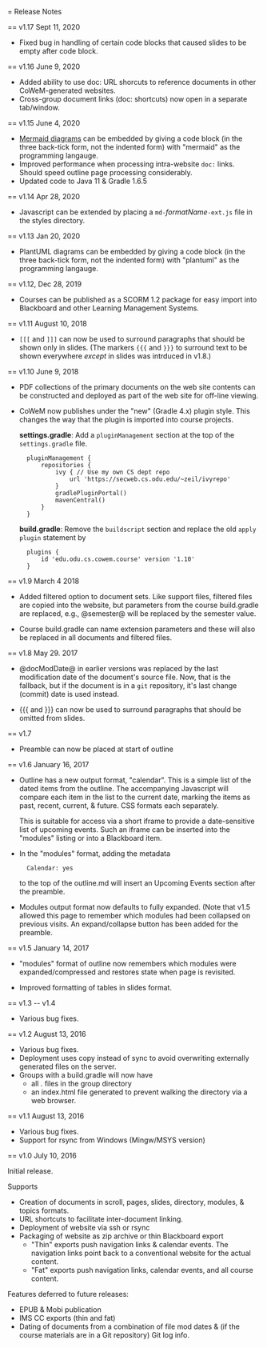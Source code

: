 = Release Notes

== v1.17 Sept 11, 2020

* Fixed bug in handling of certain code blocks that caused slides to be empty
  after code block.

== v1.16 June 9, 2020

* Added ability to use doc: URL shorcuts to reference documents in other CoWeM-generated
  websites.
* Cross-group document links (doc: shortcuts) now open in a separate tab/window.

== v1.15 June 4, 2020

* [Mermaid diagrams](https://mermaid-js.github.io/mermaid/#/) can be
  embedded by giving a code block (in the three back-tick form, not
  the indented form) with "mermaid" as the programming langauge.
* Improved performance when processing intra-website `doc:` links. Should speed outline
  page processing considerably.
* Updated code to Java 11 & Gradle 1.6.5

== v1.14 Apr 28, 2020

* Javascript can be extended by placing a `md-`_formatName_`-ext.js` file in
  the styles directory.

== v1.13 Jan 20, 2020

* PlantUML diagrams can be embedded by giving a code block (in the
  three back-tick form, not the indented form) with "plantuml" as the
  programming langauge.

== v1.12, Dec 28, 2019

* Courses can be published as a SCORM 1.2 package for easy import into
  Blackboard and other Learning Management Systems.


== v1.11 August 10, 2018

* `[[[` and `]]]` can now be used to surround paragraphs that should be
  shown only in slides.   (The markers `{{{` and `}}}` to surround text to
  be shown everywhere _except_ in slides was intrduced in v1.8.)

== v1.10 June 9, 2018

* PDF collections of the primary documents on the web site contents can be
  constructed and deployed as part of the web site for off-line viewing. 
  
* CoWeM now publishes under the "new" (Gradle 4.x) plugin style. This
  changes the way that the plugin is imported into course projects.
  
    __settings.gradle__: Add a `pluginManagement` section at the top of the
    `settings.gradle` file.
    
        pluginManagement {
            repositories {
                ivy { // Use my own CS dept repo
                    url 'https://secweb.cs.odu.edu/~zeil/ivyrepo'
                }
                gradlePluginPortal()        
                mavenCentral()
            }
        }
   
    __build.gradle__: Remove the `buildscript` section and replace the old
    `apply plugin` statement by
    
        plugins {
            id 'edu.odu.cs.cowem.course' version '1.10'
        }
  
== v1.9 March 4 2018

* Added filtered option to document sets.  Like support files, filtered files
  are copied into the website, but parameters from the course build.gradle
  are replaced, e.g., @semester@ will be replaced by the semester value.
  
* Course build.gradle can name extension parameters and these will also be
  replaced in all documents and filtered files. 

== v1.8 May 29. 2017

* @docModDate@ in earlier versions was replaced by the last
  modification date of the document's source file. Now, that is the
  fallback, but if the document is in a `git` repository, it's last
  change (commit) date is used instead.

* {{{ and }}} can now be used to surround paragraphs that should be
  omitted from slides.
  
== v1.7 

* Preamble can now be placed at start of outline


== v1.6 January 16, 2017

* Outline has a new output format, "calendar". This is a simple list
  of the dated items from the outline. The accompanying Javascript
  will compare each item in the list to the current date, marking the
  items as past, recent, current, & future.  CSS formats each
  separately.

  This is suitable for access via a short iframe to provide a
  date-sensitive list of upcoming events. Such an iframe can be
  inserted into the "modules" listing or into a Blackboard item.

* In the "modules" format, adding the metadata

        Calendar: yes

    to the top of the outline.md will insert an Upcoming Events
    section after the preamble.

* Modules output format now defaults to fully expanded. (Note that
  v1.5 allowed this page to remember which modules had been collapsed
  on previous visits.  An expand/collapse button has been added for
  the preamble.

	
  
== v1.5 January 14, 2017

* "modules" format of outline now remembers which modules were
  expanded/compressed and restores state when page is revisited.

* Improved formatting of tables in slides format.


== v1.3 -- v1.4

* Various bug fixes.

== v1.2 August 13, 2016

* Various bug fixes.
* Deployment uses copy instead of sync to avoid overwriting externally
  generated files on the server.
* Groups with a build.gradle will now have
    - all *.* files in the group directory
	- an index.html file generated to prevent walking the directory
      via a web browser.

== v1.1 August 13, 2016

* Various bug fixes.
* Support for rsync from Windows (Mingw/MSYS version)


== v1.0 July 10, 2016

Initial release.

Supports

* Creation of documents in scroll, pages, slides, directory,
  modules, & topics formats.
* URL shortcuts to facilitate inter-document linking.
* Deployment of website via ssh or rsync
* Packaging of website as zip archive or thin Blackboard export
    * "Thin" exports push navigation links & calendar events. The navigation
       links point back to a conventional website for the actual content.
    * "Fat" exports push navigation links, calendar events, and all course
       content.
       
Features deferred to future releases:
* EPUB & Mobi publication
* IMS CC exports (thin and fat)
* Dating of documents from a combination of file mod dates &
  (if the course materials are in a Git repository) Git log info.
